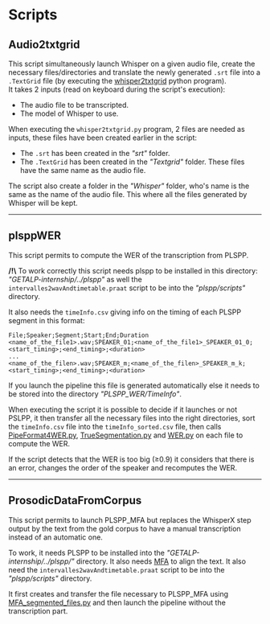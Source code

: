 # Scripts

## Audio2txtgrid

This script simultaneously launch Whisper on a given audio file, create the necessary files/directories and translate the newly generated `.srt` file into a `.TextGrid` file (by executing the [whisper2txtgrid](#whisper2txtgrid) python program).  
It takes 2 inputs (read on keyboard during the script's execution):   
* The audio file to be transcripted.  
* The model of Whisper to use.  

When executing the `whisper2txtgrid.py` program, 2 files are needed as inputs, these files have been created earlier in the script:   
* The `.srt` has been created in the *"srt"* folder.   
* The `.TextGrid` has been created in the *"Textgrid"* folder.
These files have the same name as the audio file. 

The script also create a folder in the *"Whisper"* folder, who's name is the same as the name of the audio file. This where all the files generated by Whisper will be kept. 

--------------------------------------------------------------------------------------------
## plsppWER

This script permits to compute the WER of the transcription from PLSPP.  

**/!\\** To work correctly this script needs plspp to be installed in this directory: *"GETALP-internship/../plspp"* as well the `intervalles2wavAndtimetable.praat` script to be into the *"plspp/scripts"* directory.    

It also needs the `timeInfo.csv` giving info on the timing of each PLSPP segment in this format:
```csv
File;Speaker;Segment;Start;End;Duration
<name_of_the_file1>.wav;SPEAKER_01;<name_of_the_file1>_SPEAKER_01_0;<start_timing>;<end_timing>;<duration>
...
<name_of_the_filen>.wav;SPEAKER_m;<name_of_the_filen>_SPEAKER_m_k;<start_timing>;<end_timing>;<duration>
```
If you launch the pipeline this file is generated automatically else it needs to be stored into the directory *"PLSPP_WER/TimeInfo"*.  

When executing the script it is possible to decide if it launches or not PSLPP, it then transfer all the necessary files into the right directories, sort the `timeInfo.csv` file into the `timeInfo_sorted.csv` file, then calls [PipeFormat4WER.py](#PipeFormat4WER), [TrueSegmentation.py](#TrueSegmentation) and [WER.py](#WER) on each file to compute the WER.  

If the script detects that the WER is too big (≥0.9) it considers that there is an error, changes the order of the speaker and recomputes the WER. 

--------------------------------------------------------------------------------------------
## ProsodicDataFromCorpus
This script permits to launch PLSPP_MFA but replaces the WhisperX step output by the text from the gold corpus to have a manual transcription instead of an automatic one.  

To work, it needs PLSPP to be installed into the *"GETALP-internship/../plspp/"* directory. It also needs [MFA](https://montreal-forced-aligner.readthedocs.io/) to align the text. 
It also need the `intervalles2wavAndtimetable.praat` script to be into the *"plspp/scripts"* directory.  

It first creates and transfer the file necessary to PLSPP_MFA using [MFA_segmented_files.py](#MFA_segmented_files) and then launch the pipeline without the transcription part. 
